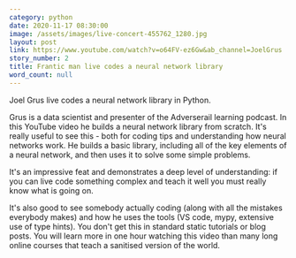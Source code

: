 ```yaml
---
category: python
date: 2020-11-17 08:30:00
image: /assets/images/live-concert-455762_1280.jpg
layout: post
link: https://www.youtube.com/watch?v=o64FV-ez6Gw&ab_channel=JoelGrus
story_number: 2
title: Frantic man live codes a neural network library
word_count: null
---
```


Joel Grus live codes a neural network library in Python. 

Grus is a data scientist and presenter of the Adverserail learning podcast. In this YouTube video he builds a neural network library from scratch. It's really useful to see this - both for coding tips and understanding how neural networks work. He builds a basic library, including all of the key elements of a neural network, and then uses it to solve some simple problems.

It's an impressive feat and demonstrates a deep level of understanding: if you can live code something complex and teach it well you must really know what is going on.

It's also good to see somebody actually coding (along with all the mistakes everybody makes) and how he uses the tools (VS code, mypy, extensive use of type hints). You don't get this in standard static tutorials or blog posts. You will learn more in one hour watching this video than many long online courses that teach a sanitised version of the world.

